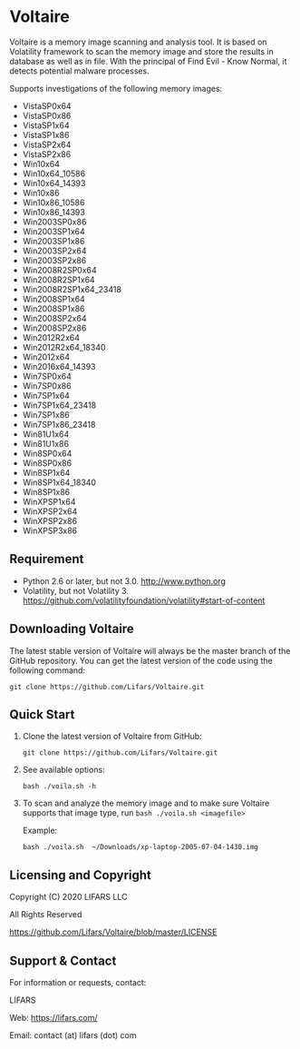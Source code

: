 # Voltaire
Voltaire is a memory image scanning and analysis tool. It is based on Volatility framework to scan the memory image and store the results in database as well as in file. With the principal of Find Evil - Know Normal, it detects potential malware processes.

Supports investigations of the following memory images:
- VistaSP0x64
- VistaSP0x86
- VistaSP1x64
- VistaSP1x86
- VistaSP2x64
- VistaSP2x86
- Win10x64
- Win10x64_10586
- Win10x64_14393
- Win10x86
- Win10x86_10586
- Win10x86_14393
- Win2003SP0x86
- Win2003SP1x64
- Win2003SP1x86
- Win2003SP2x64
- Win2003SP2x86
- Win2008R2SP0x64
- Win2008R2SP1x64
- Win2008R2SP1x64_23418
- Win2008SP1x64
- Win2008SP1x86
- Win2008SP2x64
- Win2008SP2x86
- Win2012R2x64
- Win2012R2x64_18340
- Win2012x64
- Win2016x64_14393
- Win7SP0x64
- Win7SP0x86
- Win7SP1x64
- Win7SP1x64_23418
- Win7SP1x86
- Win7SP1x86_23418
- Win81U1x64
- Win81U1x86
- Win8SP0x64
- Win8SP0x86
- Win8SP1x64
- Win8SP1x64_18340
- Win8SP1x86
- WinXPSP1x64
- WinXPSP2x64
- WinXPSP2x86
- WinXPSP3x86

## Requirement

- Python 2.6 or later, but not 3.0. http://www.python.org
- Volatility, but not Volatility 3. https://github.com/volatilityfoundation/volatility#start-of-content

## Downloading Voltaire

The latest stable version of Voltaire will always be the master branch of the GitHub repository. You can get the latest version of the code using the following command:
```shell
git clone https://github.com/Lifars/Voltaire.git
```

## Quick Start

1. Clone the latest version of Voltaire from GitHub:

    ```shell
    git clone https://github.com/Lifars/Voltaire.git
    ```

2. See available options:

    ```shell
    bash ./voila.sh -h
    ```

3. To scan and analyze the memory image and to make sure Voltaire supports that image type, run
    `bash ./voila.sh <imagefile> `

   Example:

    ```shell
    bash ./voila.sh  ~/Downloads/xp-laptop-2005-07-04-1430.img
    ```
    
## Licensing and Copyright
Copyright (C) 2020 LIFARS LLC

All Rights Reserved

https://github.com/Lifars/Voltaire/blob/master/LICENSE
    
    
## Support & Contact

For information or requests, contact:

LIFARS

Web: https://lifars.com/

Email: contact (at) lifars (dot) com